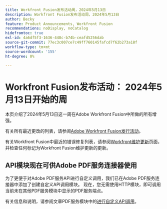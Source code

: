 ```yaml
---
title: Workfront Fusion发布活动周，2024年5月13日
description: Workfront Fusion发布活动周，2024年5月13日
author: Becky
feature: Product Announcements, Workfront Fusion
recommendations: noDisplay, noCatalog
hidefromtoc: true
exl-id: 4a6df5f3-1636-448c-b74b-ceafd5256dab
source-git-commit: 77ec3c007ce7c49ff760145fafcd7f62b273a18f
workflow-type: tm+mt
source-wordcount: '155'
ht-degree: 0%

---
```


# Workfront Fusion发布活动： 2024年5月13日开始的周

本页介绍了2024年5月13日这一周在Adobe Workfront Fusion中所做的所有增强。

有关所有最近更改的列表，请参阅[Adobe Workfront Fusion发行活动](/help/workfront-fusion/fusion-product-releases/fusion-release-activity.md)。

有关Workfront Fusion中最近的错误修复列表，请参阅[Workfront维护更新](https://experienceleague.adobe.com/docs/workfront-known-issues/releases/current-updates.html)页面，并检查任何标记为Workfront Fusion维护更新的更新。

## API模块现在可供Adobe PDF服务连接器使用

为了更便于对Adobe PDF服务API进行自定义调用，我们已在Adobe PDF服务连接器中添加了创建自定义API调用模块。 现在，您无需使用HTTP模块，即可调用当前未在其他PDF服务模块中显示的PDF服务端点。

有关信息和说明，请参阅文章PDF服务模块中的[进行自定义API调用](/help/workfront-fusion/references/apps-and-modules/adobe-connectors/pdf-modules.md#make-a-custom-api-call)。

